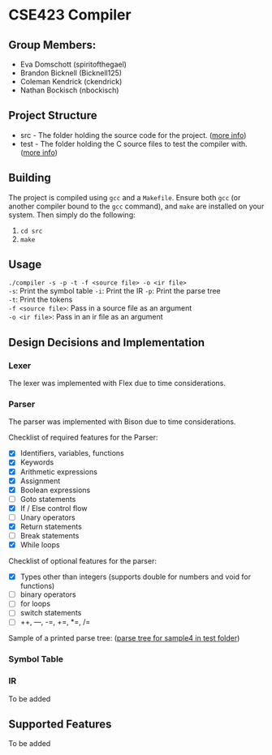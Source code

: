 # CSE423 Compiler
## Group Members:
* Eva Domschott (spiritofthegael)
* Brandon Bicknell (Bicknell125)
* Coleman Kendrick (ckendrick)
* Nathan Bockisch (nbockisch)

## Project Structure
* src - The folder holding the source code for the project. ([more info](docs/src.md))
* test - The folder holding the C source files to test the compiler with. ([more info](docs/test.md))

## Building
The project is compiled using `gcc` and a `Makefile`. Ensure both `gcc` (or another compiler bound to the `gcc` command), and `make` are installed on your system. Then simply do the following:
1. `cd src`
2. `make`

## Usage
`./compiler -s -p -t -f <source file> -o <ir file>`  
`-s`: Print the symbol table
`-i`: Print the IR
`-p`: Print the parse tree  
`-t`: Print the tokens  
`-f <source file>`: Pass in a source file as an argument  
`-o <ir file>`: Pass in an ir file as an argument

## Design Decisions and Implementation
### Lexer
The lexer was implemented with Flex due to time considerations.

### Parser
The parser was implemented with Bison due to time considerations.

Checklist of required features for the Parser:
- [x] Identifiers, variables, functions
- [x] Keywords
- [x] Arithmetic expressions
- [x] Assignment
- [x] Boolean expressions
- [ ] Goto statements
- [x] If / Else control flow
- [ ] Unary operators
- [x] Return statements
- [ ] Break statements
- [x] While loops

Checklist of optional features for the parser:
- [x] Types other than integers (supports double for numbers and void for functions)
- [ ] binary operators
- [ ] for loops
- [ ] switch statements
- [ ] ++, —, -=, +=, *=, /=

Sample of a printed parse tree: ([parse tree for sample4 in test folder](docs/parsetree.txt)) 

### Symbol Table



### IR
To be added

## Supported Features
To be added
